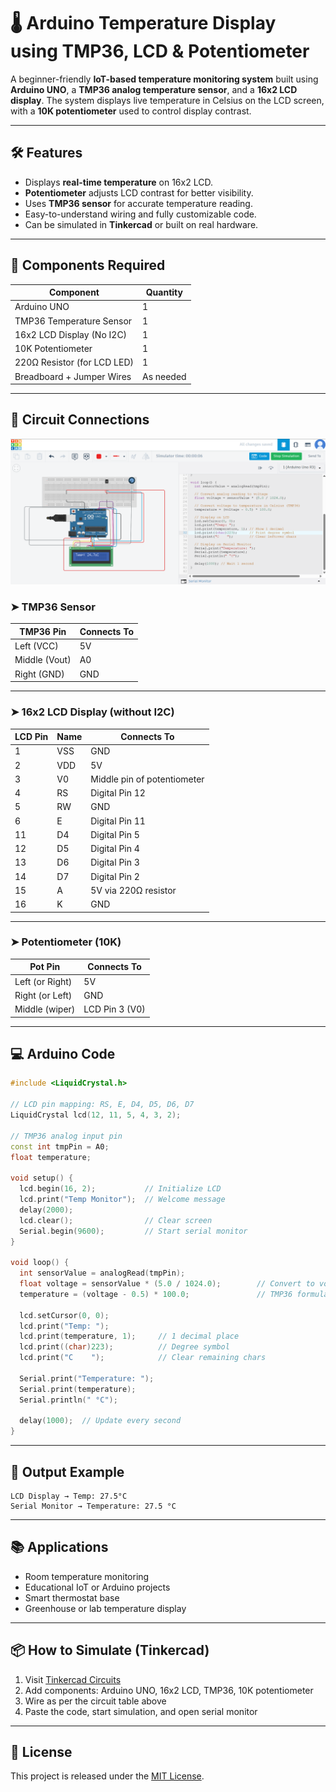 # 🌡️ Arduino Temperature Display using TMP36, LCD & Potentiometer

A beginner-friendly **IoT-based temperature monitoring system** built using **Arduino UNO**, a **TMP36 analog temperature sensor**, and a **16x2 LCD display**. The system displays live temperature in Celsius on the LCD screen, with a **10K potentiometer** used to control display contrast.

---

## 🛠️ Features

* Displays **real-time temperature** on 16x2 LCD.
* **Potentiometer** adjusts LCD contrast for better visibility.
* Uses **TMP36 sensor** for accurate temperature reading.
* Easy-to-understand wiring and fully customizable code.
* Can be simulated in **Tinkercad** or built on real hardware.

---

## 🔧 Components Required

| Component                   | Quantity  |
| --------------------------- | --------- |
| Arduino UNO                 | 1         |
| TMP36 Temperature Sensor    | 1         |
| 16x2 LCD Display (No I2C)   | 1         |
| 10K Potentiometer           | 1         |
| 220Ω Resistor (for LCD LED) | 1         |
| Breadboard + Jumper Wires   | As needed |

---

## 🔌 Circuit Connections
![Circuit Diagram](circuit.png)
### ➤ **TMP36 Sensor**

| TMP36 Pin     | Connects To |
| ------------- | ----------- |
| Left (VCC)    | 5V          |
| Middle (Vout) | A0          |
| Right (GND)   | GND         |

---

### ➤ **16x2 LCD Display (without I2C)**

| LCD Pin | Name | Connects To                 |
| ------- | ---- | --------------------------- |
| 1       | VSS  | GND                         |
| 2       | VDD  | 5V                          |
| 3       | V0   | Middle pin of potentiometer |
| 4       | RS   | Digital Pin 12              |
| 5       | RW   | GND                         |
| 6       | E    | Digital Pin 11              |
| 11      | D4   | Digital Pin 5               |
| 12      | D5   | Digital Pin 4               |
| 13      | D6   | Digital Pin 3               |
| 14      | D7   | Digital Pin 2               |
| 15      | A    | 5V via 220Ω resistor        |
| 16      | K    | GND                         |

---

### ➤ **Potentiometer (10K)**

| Pot Pin         | Connects To    |
| --------------- | -------------- |
| Left (or Right) | 5V             |
| Right (or Left) | GND            |
| Middle (wiper)  | LCD Pin 3 (V0) |

---

## 💻 Arduino Code

```cpp
#include <LiquidCrystal.h>

// LCD pin mapping: RS, E, D4, D5, D6, D7
LiquidCrystal lcd(12, 11, 5, 4, 3, 2);

// TMP36 analog input pin
const int tmpPin = A0;
float temperature;

void setup() {
  lcd.begin(16, 2);           // Initialize LCD
  lcd.print("Temp Monitor");  // Welcome message
  delay(2000);
  lcd.clear();                // Clear screen
  Serial.begin(9600);         // Start serial monitor
}

void loop() {
  int sensorValue = analogRead(tmpPin);
  float voltage = sensorValue * (5.0 / 1024.0);        // Convert to voltage
  temperature = (voltage - 0.5) * 100.0;               // TMP36 formula

  lcd.setCursor(0, 0);
  lcd.print("Temp: ");
  lcd.print(temperature, 1);     // 1 decimal place
  lcd.print((char)223);          // Degree symbol
  lcd.print("C    ");            // Clear remaining chars

  Serial.print("Temperature: ");
  Serial.print(temperature);
  Serial.println(" °C");

  delay(1000);  // Update every second
}
```

---

## 🧪 Output Example

```
LCD Display → Temp: 27.5°C
Serial Monitor → Temperature: 27.5 °C
```

---

## 📚 Applications

* Room temperature monitoring
* Educational IoT or Arduino projects
* Smart thermostat base
* Greenhouse or lab temperature display

---

## 📦 How to Simulate (Tinkercad)

1. Visit [Tinkercad Circuits](https://www.tinkercad.com/circuits)
2. Add components: Arduino UNO, 16x2 LCD, TMP36, 10K potentiometer
3. Wire as per the circuit table above
4. Paste the code, start simulation, and open serial monitor

---

## 📎 License

This project is released under the [MIT License](LICENSE).
